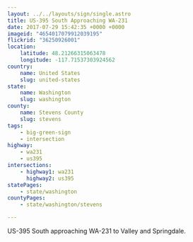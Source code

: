 ```yaml
---
layout: ../../layouts/sign/single.astro
title: US-395 South Approaching WA-231
date: 2017-07-29 15:42:35 +0000 +0000
imageid: "4654017079912039195"
flickrid: "36250926001"
location:
    latitude: 48.21266315063478
    longitude: -117.71537303924562
country:
    name: United States
    slug: united-states
state:
    name: Washington
    slug: washington
county:
    name: Stevens County
    slug: stevens
tags:
    - big-green-sign
    - intersection
highway:
    - wa231
    - us395
intersections:
    - highway1: wa231
      highway2: us395
statePages:
    - state/washington
countyPages:
    - state/washington/stevens

---
```

US-395 South approaching WA-231 to Valley and Springdale.